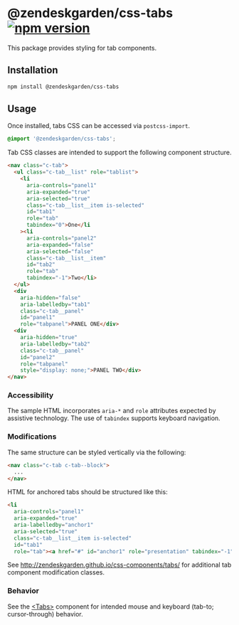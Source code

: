 # @zendeskgarden/css-tabs [![npm version](https://img.shields.io/npm/v/@zendeskgarden/css-tabs.svg?style=flat-square)](https://www.npmjs.com/package/@zendeskgarden/css-tabs)

This package provides styling for tab components.

## Installation

```sh
npm install @zendeskgarden/css-tabs
```

## Usage

Once installed, tabs CSS can be accessed via `postcss-import`.

```css
@import '@zendeskgarden/css-tabs';
```

Tab CSS classes are intended to support the following component
structure.

```html
<nav class="c-tab">
  <ul class="c-tab__list" role="tablist">
    <li
      aria-controls="panel1"
      aria-expanded="true"
      aria-selected="true"
      class="c-tab__list__item is-selected"
      id="tab1"
      role="tab"
      tabindex="0">One</li
    ><li
      aria-controls="panel2"
      aria-expanded="false"
      aria-selected="false"
      class="c-tab__list__item"
      id="tab2"
      role="tab"
      tabindex="-1">Two</li>
  </ul>
  <div
    aria-hidden="false"
    aria-labelledby="tab1"
    class="c-tab__panel"
    id="panel1"
    role="tabpanel">PANEL ONE</div>
  <div
    aria-hidden="true"
    aria-labelledby="tab2"
    class="c-tab__panel"
    id="panel2"
    role="tabpanel"
    style="display: none;">PANEL TWO</div>
</nav>
```

### Accessibility

The sample HTML incorporates `aria-*` and `role` attributes expected by
assistive technology. The use of `tabindex` supports keyboard
navigation.

### Modifications

The same structure can be styled vertically via the following:

```html
<nav class="c-tab c-tab--block">
  ...
</nav>
```

HTML for anchored tabs should be structured like this:

```html
<li
  aria-controls="panel1"
  aria-expanded="true"
  aria-labelledby="anchor1"
  aria-selected="true"
  class="c-tab__list__item is-selected"
  id="tab1"
  role="tab"><a href="#" id="anchor1" role="presentation" tabindex="-1">One</a></li>
```

See http://zendeskgarden.github.io/css-components/tabs/ for additional
tab component modification classes.

### Behavior

See the
[&lt;Tabs&gt;](http://zendeskgarden.github.io/react-components/#!/Tabs)
component for intended mouse and keyboard (tab-to; cursor-through)
behavior.

